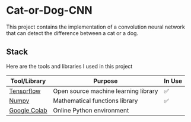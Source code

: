 # Cat-or-Dog-CNN
This project contains the implementation of a convolution neural network that can detect the difference between a cat or a dog. 

## Stack
Here are the tools and libraries I used in this project

| Tool/Library                                                         | Purpose                                                | In Use |
|----------------------------------------------------------------------|--------------------------------------------------------|--------|
| [Tensorflow](https://tensorflow.org)                                | Open source machine learning library                    | ✅       |
| [Numpy](https://numpy.org)                                        | Mathematical functions library                          | ✅      |
| [Google Colab](https://colab.research.google.com)                     | Online Python environment                            |      |
